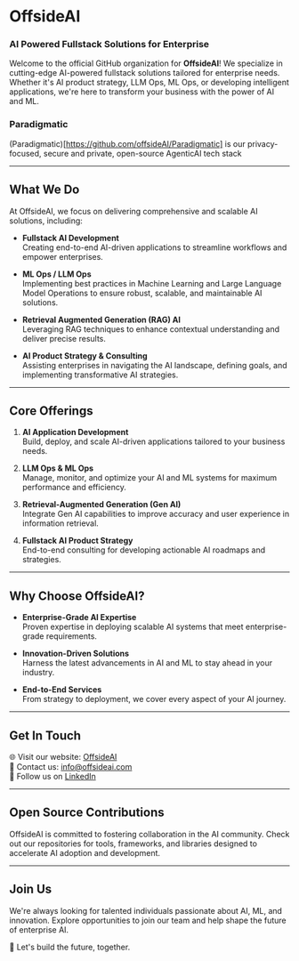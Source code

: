 # OffsideAI

### **AI Powered Fullstack Solutions for Enterprise**

Welcome to the official GitHub organization for **OffsideAI**! We specialize in cutting-edge AI-powered fullstack solutions tailored for enterprise needs. Whether it's AI product strategy, LLM Ops, ML Ops, or developing intelligent applications, we're here to transform your business with the power of AI and ML.


### Paradigmatic

(Paradigmatic)[https://github.com/offsideAI/Paradigmatic] is our privacy-focused, secure and private, open-source AgenticAI tech stack


---

## **What We Do**

At OffsideAI, we focus on delivering comprehensive and scalable AI solutions, including:

- **Fullstack AI Development**  
  Creating end-to-end AI-driven applications to streamline workflows and empower enterprises.

- **ML Ops / LLM Ops**  
  Implementing best practices in Machine Learning and Large Language Model Operations to ensure robust, scalable, and maintainable AI solutions.

- **Retrieval Augmented Generation (RAG) AI**  
  Leveraging RAG techniques to enhance contextual understanding and deliver precise results.

- **AI Product Strategy & Consulting**  
  Assisting enterprises in navigating the AI landscape, defining goals, and implementing transformative AI strategies.

---

## **Core Offerings**

1. **AI Application Development**  
   Build, deploy, and scale AI-driven applications tailored to your business needs.

2. **LLM Ops & ML Ops**  
   Manage, monitor, and optimize your AI and ML systems for maximum performance and efficiency.

3. **Retrieval-Augmented Generation (Gen AI)**  
   Integrate Gen AI capabilities to improve accuracy and user experience in information retrieval.

4. **Fullstack AI Product Strategy**  
   End-to-end consulting for developing actionable AI roadmaps and strategies.

---

## **Why Choose OffsideAI?**

- **Enterprise-Grade AI Expertise**  
  Proven expertise in deploying scalable AI systems that meet enterprise-grade requirements.

- **Innovation-Driven Solutions**  
  Harness the latest advancements in AI and ML to stay ahead in your industry.

- **End-to-End Services**  
  From strategy to deployment, we cover every aspect of your AI journey.

---

## **Get In Touch**

🌐 Visit our website: [OffsideAI](https://www.offsideai.com)  
📧 Contact us: [info@offsideai.com](mailto:info@offsideai.com)  
🤝 Follow us on [LinkedIn](https://www.linkedin.com/company/offsideai)  

---

## **Open Source Contributions**

OffsideAI is committed to fostering collaboration in the AI community. Check out our repositories for tools, frameworks, and libraries designed to accelerate AI adoption and development.  

---

## **Join Us**

We're always looking for talented individuals passionate about AI, ML, and innovation. Explore opportunities to join our team and help shape the future of enterprise AI.

🚀 Let's build the future, together.


